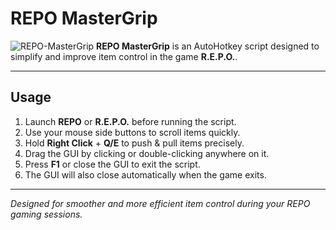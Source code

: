 # REPO MasterGrip
![REPO-MasterGrip](https://github.com/user-attachments/assets/ea439ca6-e5af-48b2-9227-3525f8352955)
**REPO MasterGrip** is an AutoHotkey script designed to simplify and improve item control in the game **R.E.P.O.**.


---

## Usage

1. Launch **REPO** or **R.E.P.O.** before running the script.  
2. Use your mouse side buttons to scroll items quickly.  
3. Hold **Right Click** + **Q/E** to push & pull items precisely.  
4. Drag the GUI by clicking or double-clicking anywhere on it.  
5. Press **F1** or close the GUI to exit the script.  
6. The GUI will also close automatically when the game exits.

---

*Designed for smoother and more efficient item control during your REPO gaming sessions.*
